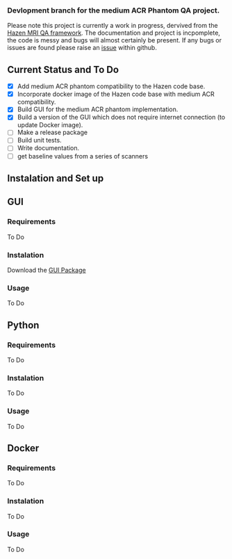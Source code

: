 ### Devlopment branch for the medium ACR Phantom QA project. 
Please note this project is currently a work in progress, dervived from the [Hazen MRI QA framework](https://github.com/GSTT-CSC/hazen). The documentation and project is incpomplete, the code is messy and bugs will almost certainly be present. If any bugs or issues are found please raise an [issue](https://github.com/NHSH-MRI-Physics/Hazen-ScottishACR-Fork/issues) within github. 
## Current Status and To Do
- [x] Add medium ACR phantom compatibility to the Hazen code base.
- [x] Incorporate docker image of the Hazen code base with medium ACR compatibility.
- [x] Build GUI for the medium ACR phantom implementation.
- [x] Build a version of the GUI which does not require internet connection (to update Docker image).
- [ ] Make a release package
- [ ] Build unit tests.
- [ ] Write documentation.
- [ ] get baseline values from a series of scanners

## Instalation and Set up

## GUI 
### Requirements 
To Do
### Instalation 
Download the [GUI Package](https://scottish-my.sharepoint.com/:u:/g/personal/john_tracey_nhsh_nhs_scot/EX5Y-Kya6olArn-rsOz0x4AB7nc_5kFH1e2-tw-V3Nl2yQ?e=x7VDTT) 
### Usage
To Do

## Python 
### Requirements 
To Do
### Instalation 
To Do
### Usage
To Do

## Docker
### Requirements 
To Do
### Instalation 
To Do
### Usage
To Do
